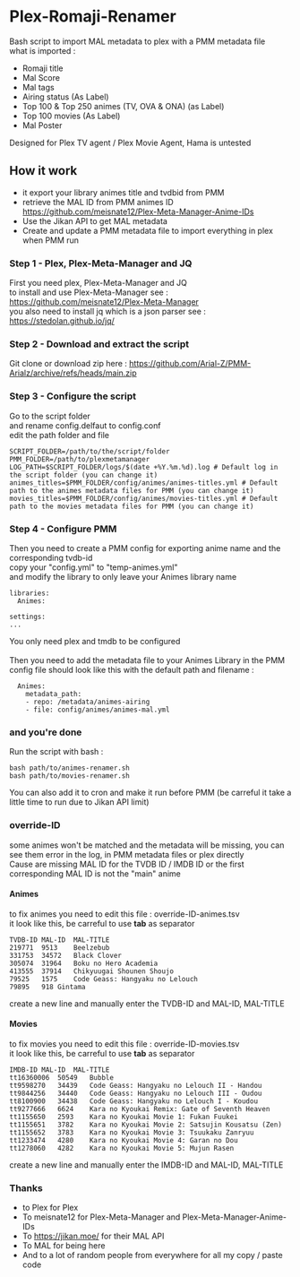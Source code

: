 # Plex-Romaji-Renamer

Bash script to import MAL metadata to plex with a PMM metadata file<br/>
what is imported :
  - Romaji title
  - Mal Score
  - Mal tags
  - Airing status (As Label)
  - Top 100 & Top 250 animes (TV, OVA & ONA) (as Label)
  - Top 100 movies (As Label)
  - Mal Poster
  
  Designed for Plex TV agent / Plex Movie Agent, Hama is untested
  
 ## How it work
  - it export your library animes title and tvdbid from PMM
  - retrieve the MAL ID from PMM animes ID https://github.com/meisnate12/Plex-Meta-Manager-Anime-IDs
  - Use the Jikan API to get MAL metadata
  - Create and update a PMM metadata file to import everything in plex when PMM run


### Step 1 - Plex, Plex-Meta-Manager and JQ
First you need plex, Plex-Meta-Manager and JQ<br/>
to install and use Plex-Meta-Manager see : https://github.com/meisnate12/Plex-Meta-Manager<br/>
you also need to install jq which is a json parser see : https://stedolan.github.io/jq/

### Step 2 - Download and extract the script
Git clone or download zip here : https://github.com/Arial-Z/PMM-Arialz/archive/refs/heads/main.zip

### Step 3 - Configure the script
Go to the script folder<br/>
and rename config.delfaut to config.conf<br/>
edit the path folder and file<br/>
```
SCRIPT_FOLDER=/path/to/the/script/folder  
PMM_FOLDER=/path/to/plexmetamanager
LOG_PATH=$SCRIPT_FOLDER/logs/$(date +%Y.%m.%d).log # Default log in the script folder (you can change it)
animes_titles=$PMM_FOLDER/config/animes/animes-titles.yml # Default path to the animes metadata files for PMM (you can change it)
movies_titles=$PMM_FOLDER/config/animes/movies-titles.yml # Default path to the movies metadata files for PMM (you can change it)
```

### Step 4 - Configure PMM
Then you need to create a PMM config for exporting anime name and the corresponding tvdb-id<br/>
copy your "config.yml" to "temp-animes.yml"<br/>
and modify the library to only leave your Animes library name<br/>
```
libraries:
  Animes:

settings:
...
```
You only need plex and tmdb to be configured<br/>
<br/>
Then you need to add the metadata file to your Animes Library in the PMM config file should look like this with the default path and filename :
```
  Animes:
    metadata_path:
    - repo: /metadata/animes-airing
    - file: config/animes/animes-mal.yml
```
### and you're done
Run the script with bash :<br/>
```
bash path/to/animes-renamer.sh
bash path/to/movies-renamer.sh
```
You can also add it to cron and make it run before PMM (be carreful it take a little time to run due to Jikan API limit)

### override-ID
some animes won't be matched and the metadata will be missing, you can see them error in the log, in PMM metadata files or plex directly<br/>
Cause are missing MAL ID for the TVDB ID / IMDB ID or the first corresponding MAL ID is not the "main" anime<br/>
#### Animes
to fix animes you need to edit this file : override-ID-animes.tsv<br/>
it look like this, be carreful to use **tab** as separator
```
TVDB-ID	MAL-ID	MAL-TITLE
219771	9513	Beelzebub
331753	34572	Black Clover
305074	31964	Boku no Hero Academia
413555	37914	Chikyuugai Shounen Shoujo
79525	1575	Code Geass: Hangyaku no Lelouch
79895	918	Gintama
```
create a new line and manually enter the TVDB-ID and MAL-ID, MAL-TITLE<br/>
#### Movies
to fix movies you need to edit this file : override-ID-movies.tsv<br/>
it look like this, be carreful to use **tab** as separator
```
IMDB-ID	MAL-ID	MAL-TITLE
tt16360006	50549	Bubble
tt9598270	34439	Code Geass: Hangyaku no Lelouch II - Handou
tt9844256	34440	Code Geass: Hangyaku no Lelouch III - Oudou
tt8100900	34438	Code Geass: Hangyaku no Lelouch I - Koudou
tt9277666	6624	Kara no Kyoukai Remix: Gate of Seventh Heaven
tt1155650	2593	Kara no Kyoukai Movie 1: Fukan Fuukei
tt1155651	3782	Kara no Kyoukai Movie 2: Satsujin Kousatsu (Zen)
tt1155652	3783	Kara no Kyoukai Movie 3: Tsuukaku Zanryuu
tt1233474	4280	Kara no Kyoukai Movie 4: Garan no Dou
tt1278060	4282	Kara no Kyoukai Movie 5: Mujun Rasen
```
create a new line and manually enter the IMDB-ID and MAL-ID, MAL-TITLE

### Thanks
  - to Plex for Plex
  - To meisnate12 for Plex-Meta-Manager and Plex-Meta-Manager-Anime-IDs
  - To https://jikan.moe/ for their MAL API
  - To MAL for being here
  - And to a lot of random people from everywhere for all my copy / paste code
